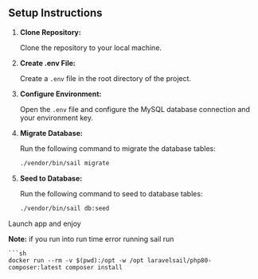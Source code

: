 ## Setup Instructions

1. **Clone Repository:**
   
   Clone the repository to your local machine.

2. **Create .env File:**
   
   Create a `.env` file in the root directory of the project.

3. **Configure Environment:**
   
   Open the `.env` file and configure the MySQL database connection and your environment key.

4. **Migrate Database:**
   
   Run the following command to migrate the database tables:

   ```sh
   ./vendor/bin/sail migrate

5. **Seed to Database:**
   
   Run the following command to seed to database tables:

   ```sh
   ./vendor/bin/sail db:seed

Launch app and enjoy

**Note:** if you run into run time error running sail run 

    ```sh
    docker run --rm -v $(pwd):/opt -w /opt laravelsail/php80-composer:latest composer install